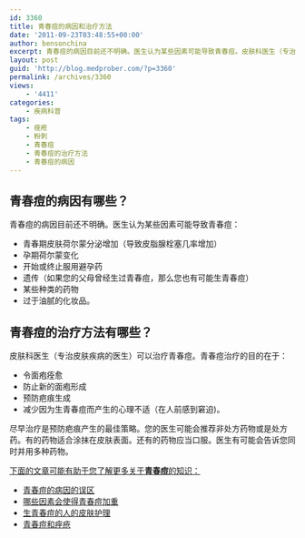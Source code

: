 ```yaml
---
id: 3360
title: 青春痘的病因和治疗方法
date: '2011-09-23T03:48:55+00:00'
author: bensonchina
excerpt: 青春痘的病因目前还不明确。医生认为某些因素可能导致青春痘。皮肤科医生（专治皮肤疾病的医生）可以治疗青春痘。
layout: post
guid: 'http://blog.medprober.com/?p=3360'
permalink: /archives/3360
views:
    - '4411'
categories:
    - 疾病科普
tags:
    - 痤疮
    - 粉刺
    - 青春痘
    - 青春痘的治疗方法
    - 青春痘的病因
---
```


## 青春痘的病因有哪些？

青春痘的病因目前还不明确。医生认为某些因素可能导致青春痘：

- 青春期皮肤荷尔蒙分泌增加（导致皮脂腺栓塞几率增加）
- 孕期荷尔蒙变化
- 开始或终止服用避孕药
- 遗传（如果您的父母曾经生过青春痘，那么您也有可能生青春痘）
- 某些种类的药物
- 过于油腻的化妆品。

## 青春痘的治疗方法有哪些？

皮肤科医生（专治皮肤疾病的医生）可以治疗青春痘。青春痘治疗的目的在于：

- 令面疱痊愈
- 防止新的面疱形成
- 预防疤痕生成
- 减少因为生青春痘而产生的心理不适（在人前感到窘迫​​)。

尽早治疗是预防疤痕产生的最佳策略。您的医生可能会推荐非处方药物或是处方药。有的药物适合涂抹在皮肤表面。还有的药物应当口服。医生有可能会告诉您同时并用多种药物。

<span style="text-decoration: underline;">下面的文章可能有助于您了解更多关于**青春痘**的知识：</span>

- [青春痘的病因的误区](../青春痘的病因的误区.html "青春痘的病因的误区")
- [哪些因素会使得青春痘加重](../哪些因素会使得青春痘加重.html "哪些因素会使得青春痘加重")
- [生青春痘的人的皮肤护理](../acne-skin-care.html "生青春痘的人的皮肤护理")
- [青春痘和痤疮](../acne.html "青春痘和痤疮")
